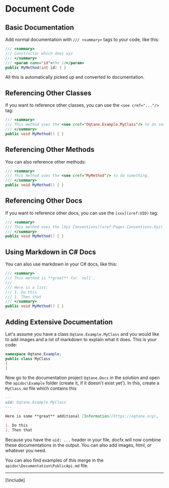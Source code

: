 ﻿---
uid: Abyss.Contribute.Docs.SourceCode.Index
---

# Document Code

## Basic Documentation

Add normal documentation with `/// <summary>` tags to your code, like this:

```cs
/// <summary>
/// Constructor which does xyz
/// </summary>
/// <param name="id">the id</param>
public MyMethod(int id) { }
```

All this is automatically picked up and converted to documentation.

## Referencing Other Classes

If you want to reference other classes, you can use the `<see cref="..."/>` tag:

```cs
/// <summary>
/// This method uses the <see cref="Oqtane.Example.MyClass"/> to do something.
/// </summary>
public void MyMethod() { }
```

## Referencing Other Methods

You can also reference other methods:

```cs
/// <summary>
/// This method uses the <see cref="MyMethod"/> to do something.
/// </summary>
public void MyMethod() { }
```

## Referencing Other Docs

If you want to reference other docs, you can use the `[xxx](xref:UID)` tag:

```cs
/// <summary>
/// This method uses the [Xyz Conventions](xref:Pages.Conventions.Xyz) to do something.
/// </summary>
public void MyMethod() { }
```

## Using Markdown in C# Docs

You can also use markdown in your C# docs, like this:

```cs
/// <summary>
/// This method is **great** for `null`.
///
/// Here is a list:
/// 1. Do this
/// 1. Then that
/// </summary>
public void MyMethod() { }
```


## Adding Extensive Documentation

Let's assume you have a class `Oqtane.Example.MyClass` and you would like to
add images and a lot of markdown to explain what it does. This is your code:

```cs
namespace Oqtane.Example;
public class MyClass
{
}
```

Now go to the documentation project `Oqtane.Docs` in the solution and open
the `apidoc\Example` folder (create it, if it doesn't exist yet').
In this, create a `MyClass.md` file which contains this

```md
---
uid: Oqtane.Example.MyClass
---

Here is some **great** additional [Information](https://oqtane.org).

1. Do this
1. Then that

```

Because you have the `uid: ...` header in your file,
docfx will now combine these documentations in the output.
You can also add images, html, or whatever you need.

You can also find examples of this merge in the
`apidoc\Documentation\PublicApi.md` file.

---

[!include[](~/shared/authors/iJungleboy/_main-author.md)]
